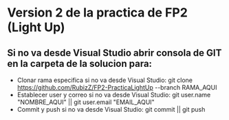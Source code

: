 Version 2 de la practica de FP2 (Light Up)
=

Si no va desde Visual Studio abrir consola de GIT en la carpeta de la solucion para:
-

- Clonar rama especifica si no va desde Visual Studio: git clone https://github.com/RubizZ/FP2-PracticaLightUp --branch RAMA_AQUI  
- Establecer user y correo si no va desde Visual Studio: git user.name "NOMBRE_AQUI" || git user.email "EMAIL_AQUI"  
- Commit y push si no va desde Visual Studio: git commit || git push

